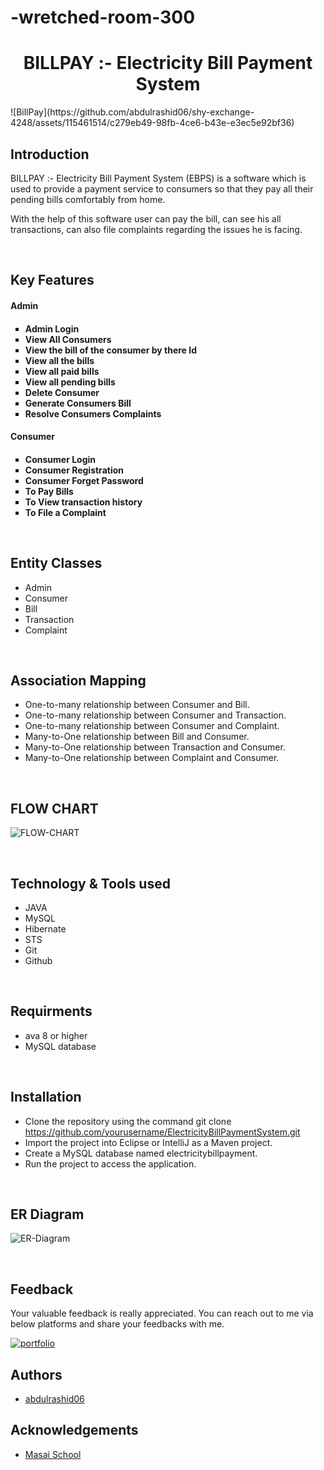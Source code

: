 # -wretched-room-300

<h1 align="center" >BILLPAY :- Electricity Bill Payment System</h1>
<!-- <div align="center"><img src="![BillPay](https://github.com/abdulrashid06/shy-exchange-4248/assets/115461514/43ac6db6-a630-424e-af13-b2e5d886e0fd"></div> -->
![BillPay](https://github.com/abdulrashid06/shy-exchange-4248/assets/115461514/c279eb49-98fb-4ce6-b43e-e3ec5e92bf36)


## Introduction

<p>BILLPAY :- Electricity Bill Payment System (EBPS) is a software which is used to provide a payment service to consumers so that they pay all their pending bills comfortably from home.</p>
<p>With the help of this software user can pay the bill, can see his all transactions, can also file complaints regarding the issues he is facing.</p>
<br>

## Key Features

<h4>Admin<h4>
<ul type="square">
    <li>Admin Login</li>
    <li>View All Consumers</li>
    <li>View the bill of the consumer by there Id</li>
    <li>View all the bills</li>
    <li>View all paid bills</li>
    <li>View all pending bills</li>
    <li>Delete Consumer</li>
    <li>Generate Consumers Bill</li>
    <li>Resolve Consumers Complaints</li>
</ul>
<h4>Consumer<h4>
<ul type="square">
    <li>Consumer Login</li>
    <li>Consumer Registration</li>
    <li>Consumer Forget Password</li>
    <li>To Pay Bills</li>
    <li>To View transaction history</li>
    <li>To File a Complaint</li>
</ul>
    
<br>
  
  ## Entity Classes

- Admin
- Consumer
- Bill
- Transaction
- Complaint

<br>
  
  ## Association Mapping

- One-to-many relationship between Consumer and Bill.
- One-to-many relationship between Consumer and Transaction.
- One-to-many relationship between Consumer and Complaint.
- Many-to-One relationship between Bill and Consumer.
- Many-to-One relationship between Transaction and Consumer.
- Many-to-One relationship between Complaint and Consumer.

<br>

## FLOW CHART
    
![FLOW-CHART](https://user-images.githubusercontent.com/111189783/229370551-5766affc-e9be-4efa-a5f1-f0f4983c8d9a.png)

<br>
    
## Technology & Tools used

- JAVA
- MySQL
- Hibernate
- STS
- Git
- Github

<br>
  
  ## Requirments

- ava 8 or higher
- MySQL database


<br>

## Installation

- Clone the repository using the command git clone https://github.com/yourusername/ElectricityBillPaymentSystem.git
- Import the project into Eclipse or IntelliJ as a Maven project.
- Create a MySQL database named electricitybillpayment.
- Run the project to access the application.


<br>

## ER Diagram
    
![ER-Diagram](https://user-images.githubusercontent.com/111189783/229363814-3af95128-cce3-40d5-a057-b9b3f6988bae.png)

<br>
        
## Feedback
Your valuable feedback is really appreciated. You can reach out to me via below platforms and share your feedbacks with me.

[![portfolio](https://img.shields.io/badge/my_portfolio-000?style=for-the-badge&logo=ko-fi&logoColor=white)](https://abdulrashid.github.io/)

<!-- [![linkedin](https://img.shields.io/badge/linkedin-0A66C2?style=for-the-badge&logo=linkedin&logoColor=white)](https://www.linkedin.com/in/clrsurya11/) -->

<!-- [![twitter](https://img.shields.io/badge/twitter-1DA1F2?style=for-the-badge&logo=twitter&logoColor=white)](https://twitter.com/clrsurya11) -->
    
    
## Authors

- [abdulrashid06](https://github.com/abdulrashid06)

## Acknowledgements

- [Masai School](https://www.masaischool.com/)
